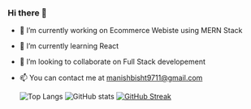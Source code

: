 ### Hi there 👋

- 🔭 I’m currently working on Ecommerce Webiste using MERN Stack
- 🌱 I’m currently learning React
- 👯 I’m looking to collaborate on Full Stack developement
- 📫 You can contact me at manishbisht9711@gmail.com


  ![Top Langs](https://github-readme-stats.vercel.app/api/top-langs/?username=ManishBisht777&theme=tokyonight)
![GitHub stats](https://github-readme-stats.vercel.app/api?username=ManishBisht777&show_icons=true&theme=tokyonight)
 [![GitHub Streak](https://github-readme-streak-stats.herokuapp.com/?user=ManishBisht777)](https://git.io/streak-stats)



